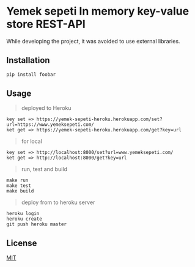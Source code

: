 # Yemek sepeti In memory key-value store REST-API

While developing the project, it was avoided to use external libraries.

## Installation

```bash
pip install foobar
```

## Usage
>deployed to Heroku 
```
key set => https://yemek-sepeti-heroku.herokuapp.com/set?url=https://www.yemeksepeti.com/
ket get => https://yemek-sepeti-heroku.herokuapp.com/get?key=url

```

>for local
```
key set => http://localhost:8000/set?url=www.yemeksepeti.com/
ket get => http://localhost:8000/get?key=url

```

>run, test and build
```
make run
make test
make build

```


>deploy from to heroku server
```
heroku login
heroku create
git push heroku master

```


## License
[MIT](https://choosealicense.com/licenses/mit/)